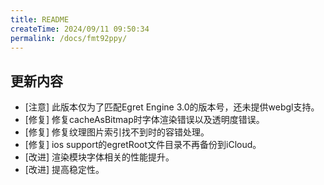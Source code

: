 ```yaml
---
title: README
createTime: 2024/09/11 09:50:34
permalink: /docs/fmt92ppy/
---
```

## 更新内容

* [注意] 此版本仅为了匹配Egret Engine 3.0的版本号，还未提供webgl支持。
* [修复] 修复cacheAsBitmap时字体渲染错误以及透明度错误。
* [修复] 修复纹理图片索引找不到时的容错处理。
* [修复] ios support的egretRoot文件目录不再备份到iCloud。
* [改进] 渲染模块字体相关的性能提升。
* [改进] 提高稳定性。